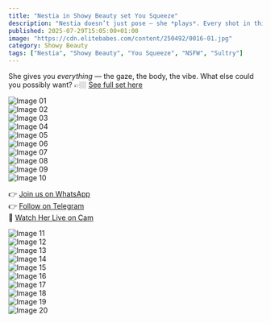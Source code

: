 ```yaml
---
title: "Nestia in Showy Beauty set You Squeeze"
description: "Nestia doesn’t just pose — she *plays*. Every shot in this set is a tease too good to resist."
published: 2025-07-29T15:05:00+01:00
image: "https://cdn.elitebabes.com/content/250492/0016-01.jpg"
category: Showy Beauty
tags: ["Nestia", "Showy Beauty", "You Squeeze", "NSFW", "Sultry"]
---
```


She gives you *everything* — the gaze, the body, the vibe. What else could you possibly want? 👉🏼 [See full set here](https://redirecting-kappa.vercel.app/)

![Image 01](https://cdn.elitebabes.com/content/250492/0016-01.jpg)  
![Image 02](https://cdn.elitebabes.com/content/250492/0016-02.jpg)  
![Image 03](https://cdn.elitebabes.com/content/250492/0016-03.jpg)  
![Image 04](https://cdn.elitebabes.com/content/250492/0016-04.jpg)  
![Image 05](https://cdn.elitebabes.com/content/250492/0016-05.jpg)  
![Image 06](https://cdn.elitebabes.com/content/250492/0016-06.jpg)  
![Image 07](https://cdn.elitebabes.com/content/250492/0016-07.jpg)  
![Image 08](https://cdn.elitebabes.com/content/250492/0016-08.jpg)  
![Image 09](https://cdn.elitebabes.com/content/250492/0016-09.jpg)  
![Image 10](https://cdn.elitebabes.com/content/250492/0016-10.jpg)  

👉 [Join us on WhatsApp](https://whatsapp.com/channel/0029VaMsUAp7tkjI8KcaRn10)  
👉 [Follow on Telegram](https://t.me/Xibabes)  
🔞 [Watch Her Live on Cam](https://redirecting-kappa.vercel.app/)

![Image 11](https://cdn.elitebabes.com/content/250492/0016-11.jpg)  
![Image 12](https://cdn.elitebabes.com/content/250492/0016-12.jpg)  
![Image 13](https://cdn.elitebabes.com/content/250492/0016-13.jpg)  
![Image 14](https://cdn.elitebabes.com/content/250492/0016-14.jpg)  
![Image 15](https://cdn.elitebabes.com/content/250492/0016-15.jpg)  
![Image 16](https://cdn.elitebabes.com/content/250492/0016-16.jpg)  
![Image 17](https://cdn.elitebabes.com/content/250492/0016-17.jpg)  
![Image 18](https://cdn.elitebabes.com/content/250492/0016-18.jpg)  
![Image 19](https://cdn.elitebabes.com/content/250492/0016-19.jpg)  
![Image 20](https://cdn.elitebabes.com/content/250492/0016-20.jpg)
